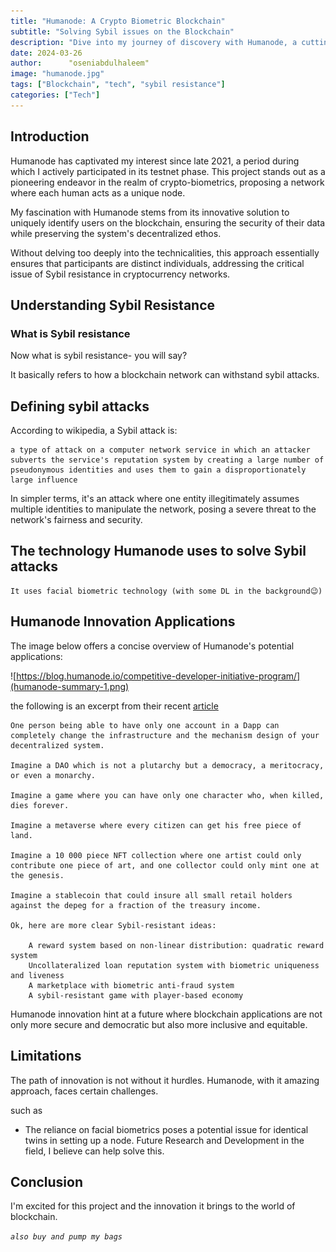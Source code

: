 ```yaml
---
title: "Humanode: A Crypto Biometric Blockchain"
subtitle: "Solving Sybil issues on the Blockchain"
description: "Dive into my journey of discovery with Humanode, a cutting-edge project merging biometrics with blockchain for unmatched Sybil resistance."
date: 2024-03-26
author:      "oseniabdulhaleem"
image: "humanode.jpg"
tags: ["Blockchain", "tech", "sybil resistance"]
categories: ["Tech"]
---
```


## Introduction

Humanode has captivated my interest since late 2021, a period during which I actively participated in its testnet phase. This project stands out as a pioneering endeavor in the realm of crypto-biometrics, proposing a network where each human acts as a unique node.

My fascination with Humanode stems from its innovative solution to uniquely identify users on the blockchain, ensuring the security of their data while preserving the system's decentralized ethos.

Without delving too deeply into the technicalities, this approach essentially ensures that participants are distinct individuals, addressing the critical issue of Sybil resistance in cryptocurrency networks.

## Understanding Sybil Resistance

### What is Sybil resistance

Now what is sybil resistance- you will say?

It basically refers to how a blockchain network can withstand sybil attacks.

## Defining sybil attacks

According to wikipedia, a Sybil attack is:

```
a type of attack on a computer network service in which an attacker subverts the service's reputation system by creating a large number of pseudonymous identities and uses them to gain a disproportionately large influence

```

In simpler terms, it's an attack where one entity illegitimately assumes multiple identities to manipulate the network, posing a severe threat to the network's fairness and security.

## The technology Humanode uses to solve Sybil attacks

    It uses facial biometric technology (with some DL in the background😉)

## Humanode Innovation Applications

The image below offers a concise overview of Humanode's potential applications:

![https://blog.humanode.io/competitive-developer-initiative-program/](humanode-summary-1.png)

the following is an excerpt from their recent [article](https://blog.humanode.io/competitive-developer-initiative-program)

```
One person being able to have only one account in a Dapp can completely change the infrastructure and the mechanism design of your decentralized system.

Imagine a DAO which is not a plutarchy but a democracy, a meritocracy, or even a monarchy.

Imagine a game where you can have only one character who, when killed, dies forever.

Imagine a metaverse where every citizen can get his free piece of land.

Imagine a 10 000 piece NFT collection where one artist could only contribute one piece of art, and one collector could only mint one at the genesis.

Imagine a stablecoin that could insure all small retail holders against the depeg for a fraction of the treasury income.

Ok, here are more clear Sybil-resistant ideas:

    A reward system based on non-linear distribution: quadratic reward system
    Uncollateralized loan reputation system with biometric uniqueness and liveness
    A marketplace with biometric anti-fraud system
    A sybil-resistant game with player-based economy

```

Humanode innovation hint at a future where blockchain applications are not only more secure and democratic but also more inclusive and equitable.

## Limitations

The path of innovation is not without it hurdles. Humanode, with it amazing approach, faces certain challenges.

such as

- The reliance on facial biometrics poses a potential issue for identical twins in setting up a node. Future Research and Development in the field, I believe can help solve this.

## Conclusion

I'm excited for this project and the innovation it brings to the world of blockchain.

_`also buy and pump my bags`_
